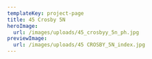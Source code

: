 ```yaml
---
templateKey: project-page
title: 45 Crosby 5N
heroImage:
  url: /images/uploads/45_crosbyy_5n_ph.jpg
previewImage:
  url: /images/uploads/45 CROSBY_5N_index.jpg
---
```


